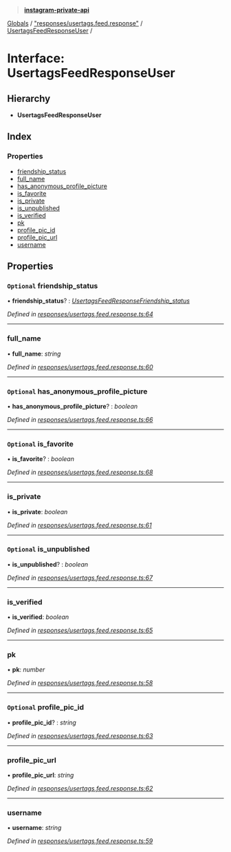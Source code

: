 > **[instagram-private-api](../README.md)**

[Globals](../README.md) / ["responses/usertags.feed.response"](../modules/_responses_usertags_feed_response_.md) / [UsertagsFeedResponseUser](_responses_usertags_feed_response_.usertagsfeedresponseuser.md) /

# Interface: UsertagsFeedResponseUser

## Hierarchy

* **UsertagsFeedResponseUser**

## Index

### Properties

* [friendship_status](_responses_usertags_feed_response_.usertagsfeedresponseuser.md#optional-friendship_status)
* [full_name](_responses_usertags_feed_response_.usertagsfeedresponseuser.md#full_name)
* [has_anonymous_profile_picture](_responses_usertags_feed_response_.usertagsfeedresponseuser.md#optional-has_anonymous_profile_picture)
* [is_favorite](_responses_usertags_feed_response_.usertagsfeedresponseuser.md#optional-is_favorite)
* [is_private](_responses_usertags_feed_response_.usertagsfeedresponseuser.md#is_private)
* [is_unpublished](_responses_usertags_feed_response_.usertagsfeedresponseuser.md#optional-is_unpublished)
* [is_verified](_responses_usertags_feed_response_.usertagsfeedresponseuser.md#is_verified)
* [pk](_responses_usertags_feed_response_.usertagsfeedresponseuser.md#pk)
* [profile_pic_id](_responses_usertags_feed_response_.usertagsfeedresponseuser.md#optional-profile_pic_id)
* [profile_pic_url](_responses_usertags_feed_response_.usertagsfeedresponseuser.md#profile_pic_url)
* [username](_responses_usertags_feed_response_.usertagsfeedresponseuser.md#username)

## Properties

### `Optional` friendship_status

• **friendship_status**? : *[UsertagsFeedResponseFriendship_status](_responses_usertags_feed_response_.usertagsfeedresponsefriendship_status.md)*

*Defined in [responses/usertags.feed.response.ts:64](https://github.com/dilame/instagram-private-api/blob/3e16058/src/responses/usertags.feed.response.ts#L64)*

___

###  full_name

• **full_name**: *string*

*Defined in [responses/usertags.feed.response.ts:60](https://github.com/dilame/instagram-private-api/blob/3e16058/src/responses/usertags.feed.response.ts#L60)*

___

### `Optional` has_anonymous_profile_picture

• **has_anonymous_profile_picture**? : *boolean*

*Defined in [responses/usertags.feed.response.ts:66](https://github.com/dilame/instagram-private-api/blob/3e16058/src/responses/usertags.feed.response.ts#L66)*

___

### `Optional` is_favorite

• **is_favorite**? : *boolean*

*Defined in [responses/usertags.feed.response.ts:68](https://github.com/dilame/instagram-private-api/blob/3e16058/src/responses/usertags.feed.response.ts#L68)*

___

###  is_private

• **is_private**: *boolean*

*Defined in [responses/usertags.feed.response.ts:61](https://github.com/dilame/instagram-private-api/blob/3e16058/src/responses/usertags.feed.response.ts#L61)*

___

### `Optional` is_unpublished

• **is_unpublished**? : *boolean*

*Defined in [responses/usertags.feed.response.ts:67](https://github.com/dilame/instagram-private-api/blob/3e16058/src/responses/usertags.feed.response.ts#L67)*

___

###  is_verified

• **is_verified**: *boolean*

*Defined in [responses/usertags.feed.response.ts:65](https://github.com/dilame/instagram-private-api/blob/3e16058/src/responses/usertags.feed.response.ts#L65)*

___

###  pk

• **pk**: *number*

*Defined in [responses/usertags.feed.response.ts:58](https://github.com/dilame/instagram-private-api/blob/3e16058/src/responses/usertags.feed.response.ts#L58)*

___

### `Optional` profile_pic_id

• **profile_pic_id**? : *string*

*Defined in [responses/usertags.feed.response.ts:63](https://github.com/dilame/instagram-private-api/blob/3e16058/src/responses/usertags.feed.response.ts#L63)*

___

###  profile_pic_url

• **profile_pic_url**: *string*

*Defined in [responses/usertags.feed.response.ts:62](https://github.com/dilame/instagram-private-api/blob/3e16058/src/responses/usertags.feed.response.ts#L62)*

___

###  username

• **username**: *string*

*Defined in [responses/usertags.feed.response.ts:59](https://github.com/dilame/instagram-private-api/blob/3e16058/src/responses/usertags.feed.response.ts#L59)*
